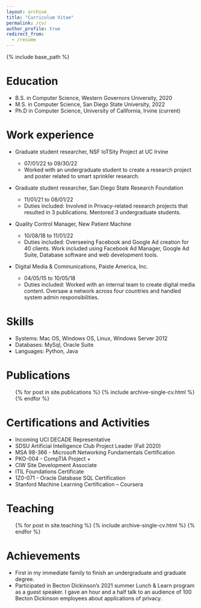 ```yaml
---
layout: archive
title: "Curriculum Vitae"
permalink: /cv/
author_profile: true
redirect_from:
  - /resume
---
```


{% include base_path %}

Education
======
* B.S. in Computer Science, Western Governors University, 2020 
* M.S. in Computer Science, San Diego State University, 2022 
* Ph.D in Computer Science, University of California, Irvine (current)

Work experience
======
* Graduate student researcher, NSF IoTSity Project at UC Irvine
  * 07/01/22 to 09/30/22 
  * Worked with an undergraduate student to create a research project and poster related to smart sprinkler research.
* Graduate student researcher, San Diego State Research Foundation
  * 11/01/21 to 08/01/22
  * Duties included: Involved in Privacy-related research projects that resulted in 3 publications. Mentored 3 undergraduate students. 
* Quality Control Manager, New Patient Machine
  * 10/08/18 to 11/01/22
  * Duties included: Overseeing Facebook and Google Ad creation for 40 clients. Work included using Facebook Ad Manager, Google Ad Suite, Database software and web development tools.

* Digital Media & Communications, Paiste America, Inc.
  * 04/05/15 to 10/05/18
  * Duties included:  Worked with an internal team to create digital media content. Oversaw a network across four countries and handled system admin responsibilities.
  
Skills
======
* Systems: Mac OS, Windows OS, Linux, Windows Server 2012
* Databases: MySql, Oracle Suite
* Languages: Python, Java

Publications
======
  <ul>{% for post in site.publications %}
    {% include archive-single-cv.html %}
  {% endfor %}</ul>
  
Certifications and Activities
======
* Incoming UCI DECADE Representative 
* SDSU Artificial Intelligence Club Project Leader (Fall 2020)
* MSA 98-366 - Microsoft Networking Fundamentals Certification
* PKO-004 - CompTIA Project +
* CIW Site Development Associate
* ITIL Foundations Certificate
* 1Z0-071 - Oracle Database SQL Certification
* Stanford Machine Learning Certification – Coursera
  
Teaching
======
  <ul>{% for post in site.teaching %}
    {% include archive-single-cv.html %}
  {% endfor %}</ul>
  
Achievements
======
* First in my immediate family to finish an undergraduate and graduate degree. 
* Participated in Becton Dickinson’s 2021 summer Lunch & Learn program as a guest speaker. I gave an
hour and a half talk to an audience of 100 Becton Dickinson employees about applications of privacy.